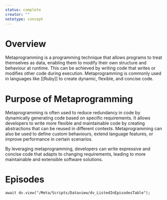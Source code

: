 ```yaml
---
status: complete
creator: ""
notetype: concept
---
```

# Overview
Metaprogramming is a programming technique that allows programs to treat themselves as data, enabling them to modify their own structure and behaviour at runtime. This can be achieved by writing code that writes or modifies other code during execution. Metaprogramming is commonly used in languages like [[Ruby]] to create dynamic, flexible, and concise code.

# Purpose of Metaprogramming
Metaprogramming is often used to reduce redundancy in code by dynamically generating code based on specific requirements. It allows developers to write more flexible and maintainable code by creating abstractions that can be reused in different contexts. Metaprogramming can also be used to define custom behaviours, extend language features, or improve performance in certain scenarios.

By leveraging metaprogramming, developers can write expressive and concise code that adapts to changing requirements, leading to more maintainable and extensible software solutions.

# Episodes
```dataviewjs
await dv.view("/Meta/Scripts/Dataview/dv_ListedInEpisodesTable");
```
